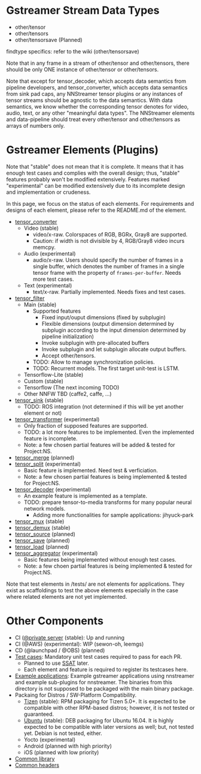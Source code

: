 # Gstreamer Stream Data Types

- other/tensor
- other/tensors
- other/tensorsave (Planned)

findtype specifics: refer to the wiki (other/tensorsave)

Note that in any frame in a stream of other/tensor and other/tensors, there should be only ONE instance of other/tensor or other/tensors.

Note that except for tensor\_decoder, which accepts data semantics from pipeline developers, and tensor\_converter, which accepts data semantics from sink pad caps, any NNStreamer tensor plugins or any instances of tensor streams should be agnostic to the data semantics. With data semantics, we know whether the corresponding tensor denotes for video, audio, text, or any other "meaningful data types". The NNStreamer elements and data-pipeline should treat every other/tensor and other/tensors as arrays of numbers only.

# Gstreamer Elements (Plugins)

Note that "stable" does not mean that it is complete. It means that it has enough test cases and complies with the overall design; thus, "stable" features probably won't be modified extensively. Features marked "experimental" can be modified extensively due to its incomplete design and implementation or crudeness.

In this page, we focus on the status of each elements. For requirements and designs of each element, please refer to the README.md of the element.

- [tensor\_converter](gst/tensor_converter/)
  - Video (stable)
    - video/x-raw. Colorspaces of RGB, BGRx, Gray8 are supported.
    - Caution: if width is not divisible by 4, RGB/Gray8 video incurs memcpy.
  - Audio (experimental)
    - audio/x-raw. Users should specify the number of frames in a single buffer, which denotes the number of frames in a single tensor frame with the property of ```frames-per-buffer```. Needs more test cases.
  - Text (experimental)
    - text/x-raw. Partially implemented. Needs fixes and test cases.
- [tensor\_filter](gst/tensor_filter/)
  - Main (stable)
    - Supported features
      - Fixed input/ouput dimensions (fixed by subplugin)
      - Flexible dimensions (output dimension determined by subplugin according to the input dimension determined by pipeline initialization)
      - Invoke subplugin with pre-allocated buffers
      - Invoke subplugin and let subplugin allocate output buffers.
      - Accept other/tensors.
    - TODO: Allow to manage synchronization policies.
    - TODO: Recurrent models. The first target unit-test is LSTM.
  - Tensorflow-Lite (stable)
  - Custom (stable)
  - Tensorflow (The next incoming TODO)
  - Other NNFW TBD (caffe2, caffe, ...)
- [tensor\_sink](gst/tensor_sink/) (stable)
  - TODO: ROS integration (not determined if this will be yet another element or not)
- [tensor\_transformer](gst/tensor_transformer/) (experimental)
  - Only fraction of supposed features are supported.
  - TODO: a lot more features to be implemented. Even the implemented feature is incomplete.
  - Note: a few chosen partial features will be added & tested for Project:NS.
- [tensor\_merge](gst/tensor_merge/) (planned)
- [tensor\_split](gst/tensor_split/) (experimental)
  - Basic feature is implemented. Need test & verficiation.
  - Note: a few chosen partial features is being implemented & tested for Project:NS.
- [tensor\_decoder](gst/tensor_decoder/) (experimental)
  - An example feature is implemented as a template.
  - TODO: prepare tensor-to-media transforms for many popular neural network models.
    - Adding more functionalities for sample applications: jihyuck-park
- [tensor\_mux](gst/tensor_mux/) (stable)
- [tensor\_demux](gst/tensor_demux/) (stable)
- [tensor\_source](gst/tensor_source/) (planned)
- [tensor\_save](gst/tensor_save/) (planned)
- [tensor\_load](gst/tensor_load/) (planned)
- [tensor\_aggregator](gst/tensor_aggregator) (experimental)
  - Basic features being implemented without enough test cases.
  - Note: a few choen partial features is being implemented & tested for Project:NS.

Note that test elements in /tests/ are not elements for applications. They exist as scaffoldings to test the above elements especially in the case where related elements are not yet implemented.

# Other Components
- CI ([@private server](http://nnsuite.mooo.com/) (stable): Up and running
- CI (@AWS) (experimental): WIP (sewon-oh, leemgs)
- CD (@launchpad / @OBS) (planned)
- [Test cases](tests/): Mandatory unit test cases required to pass for each PR.
  - Planned to use [SSAT](https://github.com/myungjoo/SSAT) later.
  - Each element and feature is required to register its testcases here.
- [Example applications](nnstreamer_example/): Example gstreamer applications using nnstreamer and example sub-plugins for nnstreamer. The binaries from this directory is not supposed to be packaged with the main binary package.
- Packaing for Distros / SW-Platform Compatibility.
  - [Tizen](packaging/) (stable): RPM packaging for Tizen 5.0+. It is expected to be compatible with other RPM-based distros; however, it is not tested or guaranteed.
  - [Ubuntu](debian/) (stable): DEB packaging for Ubuntu 16.04. It is highly expected to be compatible with later versions as well; but, not tested yet. Debian is not tested, either.
  - Yocto (experimental)
  - Android (planned with high priority)
  - iOS (planned with low priority)
- [Common library](common/)
- [Common headers](include/)
